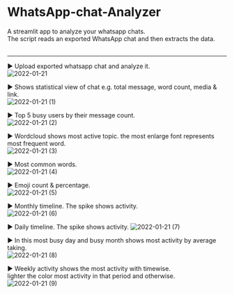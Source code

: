 # WhatsApp-chat-Analyzer

A streamlit app to analyze your whatsapp chats. <br>
The script reads an exported WhatsApp chat and then extracts the data. <br><br> <hr>

► Upload exported whatsapp chat and analyze it. <br>
![2022-01-21](https://user-images.githubusercontent.com/88322471/150567564-d06c93c3-33d6-4d6a-8498-0dbe0976797c.png)

► Shows statistical view of chat e.g. total message, word count, media & link.<br>
![2022-01-21 (1)](https://user-images.githubusercontent.com/88322471/150567805-d1a49452-90bf-4dde-b7b6-41995a131168.png)

► Top 5 busy users by their message count.<br>
![2022-01-21 (2)](https://user-images.githubusercontent.com/88322471/150568000-fc346673-9079-4c47-b2dd-b3b02f4c781c.png)

► Wordcloud shows most active topic. the most enlarge font represents most frequent word.<br>
![2022-01-21 (3)](https://user-images.githubusercontent.com/88322471/150568190-e8ac9b68-c806-4cf1-9870-badaa1984b0e.png)

► Most common words.<br>
![2022-01-21 (4)](https://user-images.githubusercontent.com/88322471/150568385-096bcf3c-58e9-4bd6-845e-a3201c2a5cef.png)

► Emoji count & percentage.<br>
![2022-01-21 (5)](https://user-images.githubusercontent.com/88322471/150568572-770587c3-8d4f-410f-9813-9249326fc73f.png)

► Monthly timeline. The spike shows activity.<br>
![2022-01-21 (6)](https://user-images.githubusercontent.com/88322471/150568888-7a0aeb80-9070-486c-81d9-9ebaf9233aee.png)

► Daily timeline. The spike shows activity.
![2022-01-21 (7)](https://user-images.githubusercontent.com/88322471/150569000-6c946176-a6d0-4bc6-8ce1-fca348adc8bd.png)

► In this most busy day and busy month shows most activity by average taking.<br>
![2022-01-21 (8)](https://user-images.githubusercontent.com/88322471/150569163-d1b91f9e-0b5c-4f5b-8aa9-e9c5ea90a6b5.png)

► Weekly activity shows the most activity with timewise.<br>
  lighter the color most activity in that period and otherwise.<br>
![2022-01-21 (9)](https://user-images.githubusercontent.com/88322471/150569381-4ede1adc-4854-4db9-b0f1-10676bb9eb21.png)
